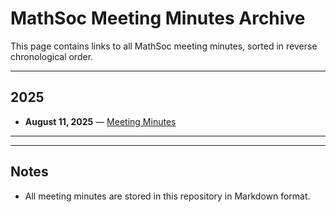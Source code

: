 # MathSoc Meeting Minutes Archive

This page contains links to all MathSoc meeting minutes, sorted in reverse chronological order.

---

## 2025
- **August 11, 2025** — [Meeting Minutes](./Meeting_Aug_11.md)

---


---

## Notes
- All meeting minutes are stored in this repository in Markdown format.


